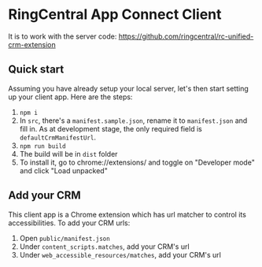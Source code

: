 # RingCentral App Connect Client

It is to work with the server code: https://github.com/ringcentral/rc-unified-crm-extension

## Quick start

Assuming you have already setup your local server, let's then start setting up your client app. Here are the steps:

1. `npm i`
2. In `src`, there's a `manifest.sample.json`, rename it to `manifest.json` and fill in. As at development stage, the only required field is `defaultCrmManifestUrl`.
3. `npm run build`
4. The build will be in `dist` folder
5. To install it, go to chrome://extensions/ and toggle on "Developer mode" and click "Load unpacked"

## Add your CRM

This client app is a Chrome extension which has url matcher to control its accessibilities. To add your CRM urls:

1. Open `public/manifest.json`
2. Under `content_scripts.matches`, add your CRM's url
3. Under `web_accessible_resources/matches`, add your CRM's url